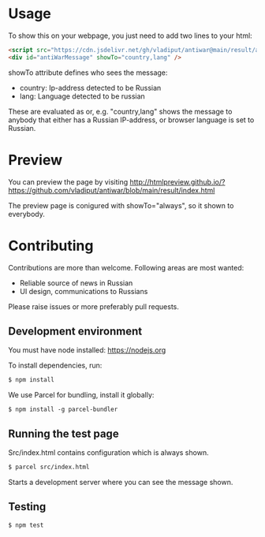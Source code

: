 # Usage
To show this on your webpage, you just need to add two lines to your html:
```html
<script src="https://cdn.jsdelivr.net/gh/vladiput/antiwar@main/result/antiwar.js"></script>
<div id="antiWarMessage" showTo="country,lang" />
```

showTo attribute defines who sees the message:
* country: Ip-address detected to be Russian
* lang: Language detected to be russian

These are evaluated as or, e.g. "country,lang" shows the message to anybody that either has a Russian IP-address, or browser language is set to Russian.

# Preview
You can preview the page by visiting http://htmlpreview.github.io/?https://github.com/vladiput/antiwar/blob/main/result/index.html

The preview page is conigured with showTo="always", so it shown to everybody.

# Contributing
Contributions are more than welcome. Following areas are most wanted:
* Reliable source of news in Russian
* UI design, communications to Russians

Please raise issues or more preferably pull requests.

## Development environment
You must have node installed: https://nodejs.org

To install dependencies, run:
```bash
$ npm install
```

We use Parcel for bundling, install it globally:
```
$ npm install -g parcel-bundler
```

## Running the test page
Src/index.html contains configuration which is always shown.

```bash
$ parcel src/index.html
```
Starts a development server where you can see the message shown.

## Testing
```bash
$ npm test
```